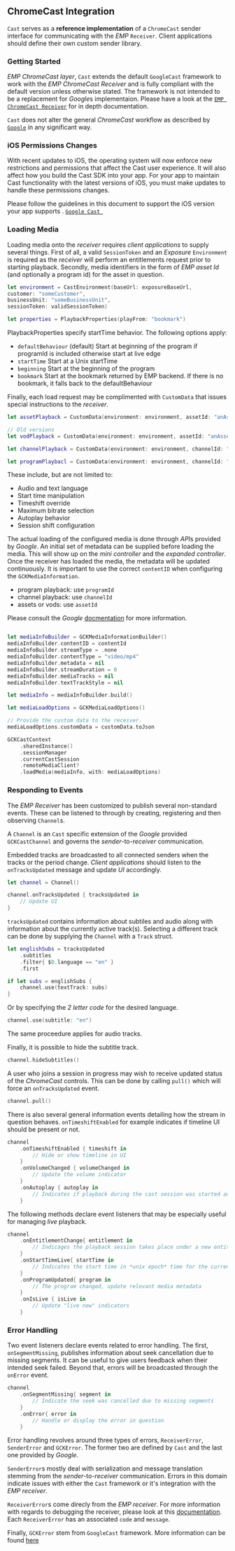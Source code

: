 ## ChromeCast Integration
`Cast` serves as a **reference implementation** of a  `ChromeCast` sender interface for communicating with the *EMP* `Receiver`. Client applications should define their own custom sender library.

### Getting Started
*EMP ChromeCast layer*, `Cast` extends the default `GoogleCast` framework to work with the *EMP ChromeCast Receiver* and is fully compliant with the default version unless otherwise stated. The framework is not intended to be a replacement for *Google*s implementaion. Please have a look at the [`EMP ChromeCast Receiver`](#https://github.com/EricssonBroadcastServices/chromecast-receiver-2/blob/documentation-comments/sdk/tutorials/chromecast.md) for in depth documentation.

`Cast` does not alter the general *ChromeCast* workflow as described by [`Google`](#https://developers.google.com/cast/) in any significant way.

### iOS Permissions Changes
With recent updates to iOS, the operating system will now enforce new restrictions and permissions that affect the Cast user experience. It will also affect how you build the Cast SDK into your app. For your app to maintain Cast functionality with the latest versions of iOS, you must make updates to handle these permissions changes.

Please follow the guidelines in this document to support the iOS version your app supports . 
[`Google Cast `](#https://developers.google.com/cast/docs/ios_sender/ios_permissions_changes)


### Loading Media
Loading media onto the *receiver* requires *client applications* to supply several things. First of all, a valid `SessionToken` and an *Exposure* `Environment` is required as the *receiver* will perform an entitlements request prior to starting playback. Secondly, media identifiers in the form of *EMP asset Id* (and optionally a program id) for the asset in question.

```Swift
let environment = CastEnvironment(baseUrl: exposureBaseUrl,
customer: "someCustomer",
businessUnit: "someBusinessUnit",
sessionToken: validSessionToken)

let properties = PlaybackProperties(playFrom: "bookmark")
```

PlaybackProperties specify startTime behavior. The following options apply:

* `defaultBehaviour` (default) Start at beginning of the program if programId is included otherwise start at live edge
* `startTime` Start at a Unix startTime
* `beginning` Start at the beginning of the program
* `bookmark` Start at the bookmark returned by EMP backend. If there is no bookmark, it falls back to the defaultBehaviour

Finally, each load request may be complimented with `CustomData` that issues special instructions to the *receiver*.

```Swift
let assetPlayback = CustomData(environment: environment, assetId: "anAssetId", playbackProperties: properties)

// Old versions 
let vodPlayback = CustomData(environment: environment, assetId: "anAssetId", playbackProperties: properties)

let channelPlayback = CustomData(environment: environment, channelId: "aChannelId", playbackProperties: properties)

let programPlaybacl = CustomData(environment: environment, channelId: "aChannelId", programId: "aSpecificProgramId", playbackProperties: properties)
```

These include, but are not limited to:
* Audio and text language
* Start time manipulation
* Timeshift override
* Maximum bitrate selection
* Autoplay behavior
* Session shift configuration

The actual loading of the configured media is done through *API*s provided by *Google*. An initial set of metadata can be supplied before loading the media. This will show up on the *mini controller* and the *expanded controller*. Once the receiver has loaded the media, the metadata will be updated continuously. It is important to use the correct `contentID` when configuring the `GCKMediaInformation`.

* program playback: use `programId`
* channel playback: use `channelId`
* assets or vods: use `assetId`

Please consult the *Google* [docmentation](#https://developers.google.com/cast/docs/ios_sender_setup) for more information.



```Swift

let mediaInfoBuilder = GCKMediaInformationBuilder()
mediaInfoBuilder.contentID = contentId
mediaInfoBuilder.streamType = .none
mediaInfoBuilder.contentType = "video/mp4"
mediaInfoBuilder.metadata = nil
mediaInfoBuilder.streamDuration = 0
mediaInfoBuilder.mediaTracks = nil
mediaInfoBuilder.textTrackStyle = nil

let mediaInfo = mediaInfoBuilder.build()

let mediaLoadOptions = GCKMediaLoadOptions()

// Provide the custom data to the receiver.
mediaLoadOptions.customData = customData.toJson

GCKCastContext
    .sharedInstance()
    .sessionManager
    .currentCastSession
    .remoteMediaClient?
    .loadMedia(mediaInfo, with: mediaLoadOptions)
```

### Responding to Events
The *EMP Receiver* has been customized to publish several non-standard events. These can be listened to through by creating, registering and then observing `Channel`s.

A `Channel` is an `Cast` specific extension of the *Google* provided `GCKCastChannel` and governs the *sender*-to-*receiver* communication.


Embedded tracks are broadcasted to all connected senders when the tracks or the period change. *Client applications* should listen to the `onTracksUpdated` message and update *UI* accordingly.

```Swift
let channel = Channel()

channel.onTracksUpdated { tracksUpdated in
    // Update UI
}
```

`tracksUpdated` contains information about subtiles and audio along with information about the currently active track(s). Selecting a different track can be done by supplying the `Channel` with a `Track` struct.

```Swift
let englishSubs = tracksUpdated
    .subtitles
    .filter{ $0.language == "en" }
    .first

if let subs = englishSubs {
    channel.use(textTrack: subs)
}
```

Or by specifying the *2 letter code* for the desired language.

```Swift
channel.use(subtitle: "en")
```

The same proceedure applies for audio tracks.

Finally, it is possible to hide the subtitle track.

```Swift
channel.hideSubtitles()
```

A user who joins a session in progress may wish to receive updated status of the *ChromeCast* controls. This can be done by calling `pull()` which will force an `onTracksUpdated` event.

```Swift
channel.pull()
```

There is also several general information events detailing how the stream in question behaves. `onTimeshiftEnabled` for example indicates if timeline UI should be present or not.

```Swift
channel
    .onTimeshiftEnabled { timeshift in
        // Hide or show timeline in UI
    }
    .onVolumeChanged { volumeChanged in
        // Update the volume indicator
    }
    .onAutoplay { autoplay in
        // Indicates if playback during the cast session was started automatically
    }
```

The following methods declare event listeners that may be especially useful for managing *live* playback.

```Swift
channel
    .onEntitlementChange{ entitlement in
        // Indicages the playback session takes place under a new entitlement
    }
    .onStartTimeLive{ startTime in
        // Indicates the start time in *unix epoch* time for the current live stream.
    }
    .onProgramUpdated{ program in
        // The program changed, update relevant media metadata
    }
    .onIsLive { isLive in
        // Update "live now" indicators
    }
```

### Error Handling
Two event listeners declare events related to error handling. The first, `onSegmentMissing`, publishes information about seek cancellation due to missing segments. It can be useful to give users feedback when their intended seek failed.
Beyond that, errors will be broadcasted through the `onError` event.

```Swift
channel
    .onSegmentMissing{ segment in
        // Indicate the seek was cancelled due to missing segments
    }
    .onError{ error in
        // Handle or display the error in question
    }
```

Error handling revolves around three types of errors, `ReceiverError`, `SenderError` and `GCKError`. The former two are defined by `Cast` and the last one provided by *Google*.

`SenderError`s mostly deal with serialization and message translation stemming from the *sender*-to-*receiver* communication. Errors in this domain indicate issues with either the `Cast` framework or it's integration with the *EMP receiver*.

`ReceiverError`s come direcly from the *EMP receiver*. For more information with regards to debugging the receiver, please look at this [documentation](#https://github.com/EricssonBroadcastServices/chromecast-receiver-2/blob/documentation-comments/sdk/tutorials/chromecast.md).
Each `ReceiverError` has an associated `code` and `message`.

Finally, `GCKError` stem from `GoogleCast` framework. More information can be found [here](#https://developers.google.com/cast/docs/debugging)
